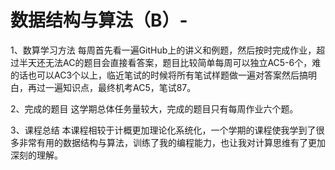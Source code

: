 # 数据结构与算法（B）-
1、数算学习方法
每周首先看一遍GitHub上的讲义和例题，然后按时完成作业，超过半天还无法AC的题目会直接看答案，题目比较简单每周可以独立AC5-6个，难的话也可以AC3个以上，临近笔试的时候将所有笔试样题做一遍对答案然后搞明白，再过一遍知识点，最终机考AC5，笔试87。

2、完成的题目
这学期总体任务量较大，完成的题目只有每周作业六个题。

3、课程总结
本课程相较于计概更加理论化系统化，一个学期的课程使我学到了很多非常有用的数据结构与算法，训练了我的编程能力，也让我对计算思维有了更加深刻的理解。
